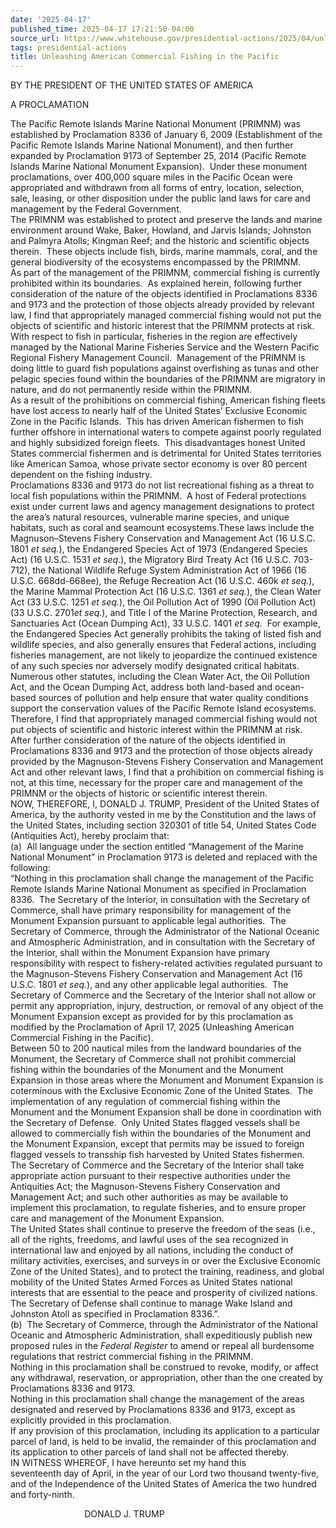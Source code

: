 ```yaml
---
date: '2025-04-17'
published_time: 2025-04-17 17:21:50-04:00
source_url: https://www.whitehouse.gov/presidential-actions/2025/04/unleashing-american-commercial-fishing-in-the-pacific/
tags: presidential-actions
title: Unleashing American Commercial Fishing in the Pacific
---
```

 
BY THE PRESIDENT OF THE UNITED STATES OF AMERICA  
  
A PROCLAMATION

The Pacific Remote Islands Marine National Monument (PRIMNM) was
established by Proclamation 8336 of January 6, 2009 (Establishment of
the Pacific Remote Islands Marine National Monument), and then further
expanded by Proclamation 9173 of September 25, 2014 (Pacific Remote
Islands Marine National Monument Expansion).  Under these monument
proclamations, over 400,000 square miles in the Pacific Ocean were
appropriated and withdrawn from all forms of entry, location, selection,
sale, leasing, or other disposition under the public land laws for care
and management by the Federal Government.  
The PRIMNM was established to protect and preserve the lands and marine
environment around Wake, Baker, Howland, and Jarvis Islands; Johnston
and Palmyra Atolls; Kingman Reef; and the historic and scientific
objects therein.  These objects include fish, birds, marine mammals,
coral, and the general biodiversity of the ecosystems encompassed by the
PRIMNM.  
As part of the management of the PRIMNM, commercial fishing is currently
prohibited within its boundaries.  As explained herein, following
further consideration of the nature of the objects identified in
Proclamations 8336 and 9173 and the protection of those objects already
provided by relevant law, I find that appropriately managed commercial
fishing would not put the objects of scientific and historic interest
that the PRIMNM protects at risk.  
With respect to fish in particular, fisheries in the region are
effectively managed by the National Marine Fisheries Service and the
Western Pacific Regional Fishery Management Council.  Management of the
PRIMNM is doing little to guard fish populations against overfishing as
tunas and other pelagic species found within the boundaries of the
PRIMNM are migratory in nature, and do not permanently reside within the
PRIMNM.  
As a result of the prohibitions on commercial fishing, American fishing
fleets have lost access to nearly half of the United States’ Exclusive
Economic Zone in the Pacific Islands.  This has driven American
fishermen to fish further offshore in international waters to compete
against poorly regulated and highly subsidized foreign fleets.  This
disadvantages honest United States commercial fishermen and is
detrimental for United States territories like American Samoa, whose
private sector economy is over 80 percent dependent on the fishing
industry.  
Proclamations 8336 and 9173 do not list recreational fishing as a threat
to local fish populations within the PRIMNM.  A host of Federal
protections exist under current laws and agency management designations
to protect the area’s natural resources, vulnerable marine species, and
unique habitats, such as coral and seamount ecosystems.These laws
include the Magnuson–Stevens Fishery Conservation and Management Act (16
U.S.C. 1801 *et seq.*), the Endangered Species Act of 1973 (Endangered
Species Act) (16 U.S.C. 1531 *et seq.*), the Migratory Bird Treaty Act
(16 U.S.C. 703-712), the National Wildlife Refuge System Administration
Act of 1966 (16 U.S.C. 668dd-668ee), the Refuge Recreation Act (16
U.S.C. 460k *et seq.*), the Marine Mammal Protection Act (16 U.S.C.
1361 *et seq.*), the Clean Water Act (33 U.S.C. 1251 *et seq.*), the Oil
Pollution Act of 1990 (Oil Pollution Act) (33 U.S.C. 2701*et seq.*), and
Title I of the Marine Protection, Research, and Sanctuaries Act (Ocean
Dumping Act), 33 U.S.C. 1401 *et seq.*  For example, the Endangered
Species Act generally prohibits the taking of listed fish and wildlife
species, and also generally ensures that Federal actions, including
fisheries management, are not likely to jeopardize the continued
existence of any such species nor adversely modify designated critical
habitats.  Numerous other statutes, including the Clean Water Act, the
Oil Pollution Act, and the Ocean Dumping Act, address both land-based
and ocean-based sources of pollution and help ensure that water quality
conditions support the conservation values of the Pacific Remote Island
ecosystems.  
Therefore, I find that appropriately managed commercial fishing would
not put objects of scientific and historic interest within the PRIMNM at
risk.  
After further consideration of the nature of the objects identified in
Proclamations 8336 and 9173 and the protection of those objects already
provided by the Magnuson-Stevens Fishery Conservation and Management Act
and other relevant laws, I find that a prohibition on commercial fishing
is not, at this time, necessary for the proper care and management of
the PRIMNM or the objects of historic or scientific interest therein.  
NOW, THEREFORE, I, DONALD J. TRUMP, President of the United States of
America, by the authority vested in me by the Constitution and the laws
of the United States, including section 320301 of title 54,
United States Code (Antiquities Act), hereby proclaim that:  
(a)  All language under the section entitled “Management of the Marine
National Monument” in Proclamation 9173 is deleted and replaced with the
following:  
“Nothing in this proclamation shall change the management of the Pacific
Remote Islands Marine National Monument as specified in Proclamation
8336.  The Secretary of the Interior, in consultation with the Secretary
of Commerce, shall have primary responsibility for management of the
Monument Expansion pursuant to applicable legal authorities.  The
Secretary of Commerce, through the Administrator of the National Oceanic
and Atmospheric Administration, and in consultation with the Secretary
of the Interior, shall within the Monument Expansion have primary
responsibility with respect to fishery-related activities regulated
pursuant to the Magnuson-Stevens Fishery Conservation and Management Act
(16 U.S.C. 1801 *et seq.*), and any other applicable legal authorities.
 The Secretary of Commerce and the Secretary of the Interior shall not
allow or permit any appropriation, injury, destruction, or removal of
any object of the Monument Expansion except as provided for by this
proclamation as modified by the Proclamation of April 17, 2025
(Unleashing American Commercial Fishing in the Pacific).  
Between 50 to 200 nautical miles from the landward boundaries of the
Monument, the Secretary of Commerce shall not prohibit commercial
fishing within the boundaries of the Monument and the Monument Expansion
in those areas where the Monument and Monument Expansion is coterminous
with the Exclusive Economic Zone of the United States.  The
implementation of any regulation of commercial fishing within the
Monument and the Monument Expansion shall be done in coordination with
the Secretary of Defense.  Only United States flagged vessels shall be
allowed to commercially fish within the boundaries of the Monument and
the Monument Expansion, except that permits may be issued to foreign
flagged vessels to transship fish harvested by United States
fishermen.  
The Secretary of Commerce and the Secretary of the Interior shall take
appropriate action pursuant to their respective authorities under the
Antiquities Act; the Magnuson-Stevens Fishery Conservation and
Management Act; and such other authorities as may be available to
implement this proclamation, to regulate fisheries, and to ensure proper
care and management of the Monument Expansion.  
The United States shall continue to preserve the freedom of the seas
(i.e., all of the rights, freedoms, and lawful uses of the sea
recognized in international law and enjoyed by all nations, including
the conduct of military activities, exercises, and surveys in or over
the Exclusive Economic Zone of the United States), and to protect the
training, readiness, and global mobility of the United States Armed
Forces as United States national interests that are essential to the
peace and prosperity of civilized nations.  
The Secretary of Defense shall continue to manage Wake Island and
Johnston Atoll as specified in Proclamation 8336.”.  
(b)  The Secretary of Commerce, through the Administrator of the
National Oceanic and Atmospheric Administration, shall expeditiously
publish new proposed rules in the *Federal Register* to amend or repeal
all burdensome regulations that restrict commercial fishing in the
PRIMNM.  
Nothing in this proclamation shall be construed to revoke, modify, or
affect any withdrawal, reservation, or appropriation, other than the one
created by Proclamations 8336 and 9173.  
Nothing in this proclamation shall change the management of the areas
designated and reserved by Proclamations 8336 and 9173, except as
explicitly provided in this proclamation.  
If any provision of this proclamation, including its application to a
particular parcel of land, is held to be invalid, the remainder of this
proclamation and its application to other parcels of land shall not be
affected thereby.  
IN WITNESS WHEREOF, I have hereunto set my hand this  
seventeenth day of April, in the year of our Lord
two thousand twenty-five, and of the Independence of the United States
of America the two hundred and forty-ninth.  
  
  
  
                              DONALD J. TRUMP
